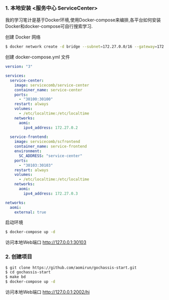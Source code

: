 ### 1. 本地安装 <服务中心 ServiceCenter>
我的学习笔计是基于Docker环境,使用Docker-compose来编排,各平台如何安装Docker和docker-compose可自行搜索学习.

创建 Docker 网络
```sh
$ docker network create -d bridge --subnet=172.27.0.0/16 --gateway=172.27.0.1 aomi
```
创建 docker-compose.yml 文件
```yml
version: "3"

services:
  service-center:
    image: servicecomb/service-center
    container_name: service-center
    ports:
      - "30100:30100"
    restart: always
    volumes:
      - /etc/localtime:/etc/localtime
    networks:
      aomi:
        ipv4_address: 172.27.0.2
  
  service-frontend:
    image: servicecomb/scfrontend
    container_name: service-frontend
    environment:
      SC_ADDRESS: "service-center"
    ports:
      - "30103:30103"
    restart: always
    volumes:
      - /etc/localtime:/etc/localtime
    networks:
      aomi:
        ipv4_address: 172.27.0.3

networks:
  aomi:
    external: true
```

启动环境
```sh
$ docker-compose up -d
```

访问本地Web端口 http://127.0.0.1:30103

### 2. 创建项目
```sh
$ git clone https://github.com/aomirun/gochassis-start.git
$ cd gochassis-start
$ make bd
$ docker-compose up -d
```

访问本地Web端口 http://127.0.0.1:2002/hi